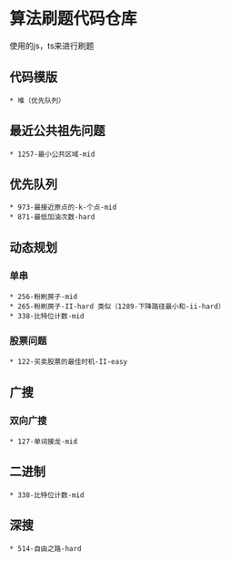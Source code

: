 # 算法刷题代码仓库
  使用的js，ts来进行刷题
## 代码模版
    * 堆（优先队列）
## 最近公共祖先问题
    * 1257-最小公共区域-mid
## 优先队列
    * 973-最接近原点的-k-个点-mid
    * 871-最低加油次数-hard
## 动态规划
  ### 单串
    * 256-粉刷房子-mid
    * 265-粉刷房子-II-hard 类似（1289-下降路径最小和-ii-hard）
    * 338-比特位计数-mid
  ### 股票问题
    * 122-买卖股票的最佳时机-II-easy
## 广搜
  ### 双向广搜
    * 127-单词接龙-mid
## 二进制
    * 338-比特位计数-mid
## 深搜
    * 514-自由之路-hard